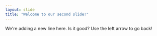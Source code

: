 ```yaml
---
layout: slide
title: "Welcome to our second slide!"
---
```

We're adding a new line here. Is it good?
Use the left arrow to go back!
